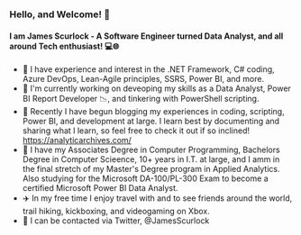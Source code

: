 ### Hello, and Welcome! 👋

<!--
**AnalyticLunatic/AnalyticLunatic** is a ✨ _special_ ✨ repository because its `README.md` (this file) appears on your GitHub profile.

Here are some ideas to get you started:

- 🔭 I’m currently working on ...
- 🌱 I’m currently learning ...
- 👯 I’m looking to collaborate on ...
- 🤔 I’m looking for help with ...
- 💬 Ask me about ...
- 📫 How to reach me: ...
- 😄 Pronouns: ...
- ⚡ Fun fact: ...
-->

#### I am James Scurlock - A Software Engineer turned Data Analyst, and all around Tech enthusiast! :computer::globe_with_meridians:
 - :diamond_shape_with_a_dot_inside: I have experience and interest in the .NET Framework, C# coding, Azure DevOps, Lean-Agile principles, SSRS, Power BI, and more.
 - :hammer: I'm currently working on deveoping my skills as a Data Analyst, Power BI Report Developer :chart_with_downwards_trend:, and tinkering with PowerShell scripting.
 - 🔗 Recently I have begun blogging my experiences in coding, scripting, Power BI, and development at large. I learn best by documenting and sharing what I learn, so feel free to check it out if so inclined! https://analyticarchives.com/
 - :page_with_curl: I have my Associates Degree in Computer Programming, Bachelors Degree in Computer Scieence, 10+ years in I.T. at large, and I amm in the final stretch of my Master's Degree program in Applied Analytics. Also studying for the Microsoft DA-100/PL-300 Exam to become a certified Microsoft Power BI Data Analyst.
 - :airplane: In my free time I enjoy travel with and to see friends around the world, trail hiking, kickboxing, and videogaming on Xbox.
 - :iphone: I can be contacted via Twitter, @JamesScurlock
